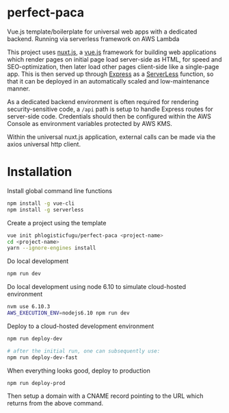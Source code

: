 # perfect-paca
Vue.js template/boilerplate for universal web apps with a dedicated backend.
Running via serverless framework on AWS Lambda

This project uses [nuxt.js](https://nuxtjs.org/), a [vue.js](https://vuejs.org/) framework
for building web applications which render pages on initial page load server-side as HTML,
for speed and SEO-optimization, then later load other pages client-side like a single-page app.
This is then served up through [Express](https://expressjs.com/) as a [ServerLess](https://serverless.com/)
function, so that it can be deployed in an automatically scaled and low-maintenance manner.

As a dedicated backend environment is often required for rendering security-sensitive code, a `/api`
path is setup to handle Express routes for server-side code.  Credentials should then be configured
within the AWS Console as environment variables protected by AWS KMS.

Within the universal nuxt.js application, external calls can be made
via the axios universal http client.

# Installation

Install global command line functions
```bash
npm install -g vue-cli
npm install -g serverless
```

Create a project using the template
```bash
vue init phlogisticfugu/perfect-paca <project-name>
cd <project-name>
yarn --ignore-engines install
```

Do local development
```bash
npm run dev
```

Do local development using node 6.10 to simulate cloud-hosted environment
```bash
nvm use 6.10.3
AWS_EXECUTION_ENV=nodejs6.10 npm run dev
```

Deploy to a cloud-hosted development environment
```bash
npm run deploy-dev

# after the initial run, one can subsequently use:
npm run deploy-dev-fast
```

When everything looks good, deploy to production
```bash
npm run deploy-prod
```

Then setup a domain with a CNAME record pointing to the URL which returns from the above command.
